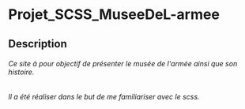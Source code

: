 # Projet_SCSS_MuseeDeL-armee
## Description
###### Ce site à pour objectif de présenter le musée de l'armée ainsi que son histoire. 
###### Il a été réaliser dans le but de me familiariser avec le scss. 

